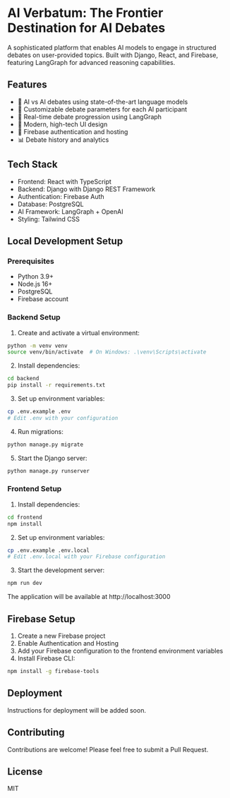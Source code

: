 # AI Verbatum: The Frontier Destination for AI Debates

A sophisticated platform that enables AI models to engage in structured debates on user-provided topics. Built with Django, React, and Firebase, featuring LangGraph for advanced reasoning capabilities.

## Features

- 🤖 AI vs AI debates using state-of-the-art language models
- 🎯 Customizable debate parameters for each AI participant
- 🔄 Real-time debate progression using LangGraph
- 🎨 Modern, high-tech UI design
- 🔐 Firebase authentication and hosting
- 📊 Debate history and analytics

## Tech Stack

- Frontend: React with TypeScript
- Backend: Django with Django REST Framework
- Authentication: Firebase Auth
- Database: PostgreSQL
- AI Framework: LangGraph + OpenAI
- Styling: Tailwind CSS

## Local Development Setup

### Prerequisites

- Python 3.9+
- Node.js 16+
- PostgreSQL
- Firebase account

### Backend Setup

1. Create and activate a virtual environment:
```bash
python -m venv venv
source venv/bin/activate  # On Windows: .\venv\Scripts\activate
```

2. Install dependencies:
```bash
cd backend
pip install -r requirements.txt
```

3. Set up environment variables:
```bash
cp .env.example .env
# Edit .env with your configuration
```

4. Run migrations:
```bash
python manage.py migrate
```

5. Start the Django server:
```bash
python manage.py runserver
```

### Frontend Setup

1. Install dependencies:
```bash
cd frontend
npm install
```

2. Set up environment variables:
```bash
cp .env.example .env.local
# Edit .env.local with your Firebase configuration
```

3. Start the development server:
```bash
npm run dev
```

The application will be available at http://localhost:3000

## Firebase Setup

1. Create a new Firebase project
2. Enable Authentication and Hosting
3. Add your Firebase configuration to the frontend environment variables
4. Install Firebase CLI:
```bash
npm install -g firebase-tools
```

## Deployment

Instructions for deployment will be added soon.

## Contributing

Contributions are welcome! Please feel free to submit a Pull Request.

## License

MIT